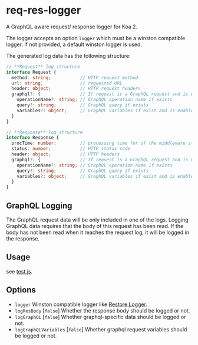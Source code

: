 # req-res-logger

A GraphQL aware request/ response logger for Koa 2.

The logger accepts an option `logger` which must be a winston compatible logger.
If not provided, a default winston logger is used.

The generated log data has the following structure:

```ts
// **Request** log structure
interface Request {
  method: string;           // HTTP request method
  url: string;              // requested URL
  header: object;           // HTTP request headers
  graphql?: {               // If request is a GraphQL request and is enabled in options
    operationName?: string; // GraphQL operation name if exists
    query?: string;         // GraphQL query if exists
    variables?: object;     // GraphQL variables if exist and is enabled in options
  }
}

// **Response** log structure
interface Response {
  procTime: number;         // processing time for of the middleware stack
  status: number;           // HTTP status code
  header: object;           // HTTP headers
  graphql?: {               // If request is a GraphQL request and is enabled in options
    operationName?: string; // GraphQL operation name if exists
    query?: string;         // GraphQL query if exists
    variables?: object;     // GraphQL variables if exist and is enabled in options
  }
}
```

## GraphQL Logging

The GraphQL request data will be only included in one of the logs.
Logging GraphQL data requires that the body of this request has been read.
If the body has not been read when it reaches the request log, it will be logged in the response.

## Usage

see [test.js](test/test.js).

## Options

- `logger` Winston compatible logger like [Restore Logger](https://github.com/restorecommerce/libs/packages/logger).
- `logResBody` [`false`] Whether the response body should be logged or not.
- `logGraphQL` [`false`] Whether graphql-specific data should be logged or not.
- `logGraphQLVariables` [`false`] Whether graphql request variables should be logged or not.
